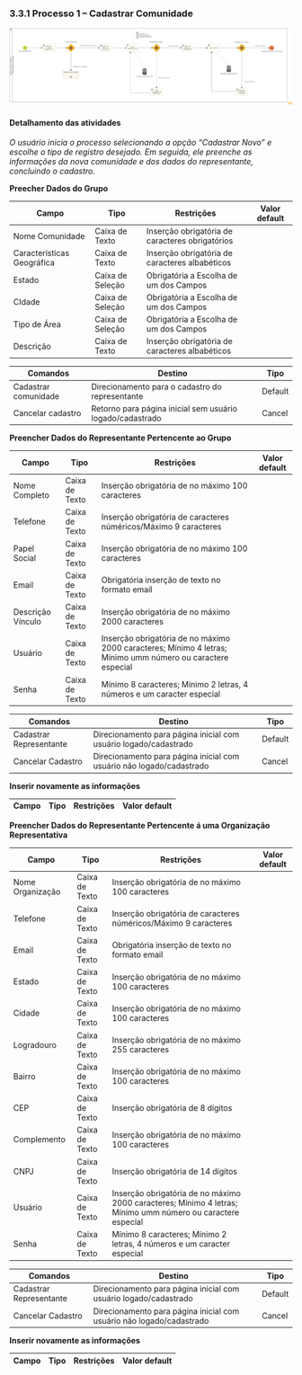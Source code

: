 ### 3.3.1 Processo 1 – Cadastrar Comunidade



![Exemplo de um Modelo BPMN do PROCESSO 1](../processos/imagens/cadastroComunidade.png)

#### Detalhamento das atividades

_O usuário inicia o processo selecionando a opção “Cadastrar Novo” e escolhe o tipo de registro desejado. Em seguida, ele preenche as informações da nova comunidade e dos dados do representante, concluindo o cadastro._


**Preecher Dados do Grupo**

| **Campo**       | **Tipo**         | **Restrições** | **Valor default** |
| ---             | ---              | ---            | ---               |
| Nome Comunidade | Caixa de Texto | Inserção obrigatória de caracteres obrigatórios |                   |
| Características Geográfica | Caixa de Texto | Inserção obrigatória de caracteres albabéticos |                |
| Estado | Caixa de Seleção  | Obrigatória a Escolha de um dos Campos  |           |
| CIdade | Caixa de Seleção  | Obrigatória a Escolha de um dos Campos |           |
| Tipo de Área | Caixa de Seleção  | Obrigatória a Escolha de um dos Campos  |           |
| Descrição | Caixa de Texto | Inserção obrigatória de caracteres albabéticos |                   |


| **Comandos**         |  **Destino**                   | **Tipo** |
| ---                  | ---                            | ---               |
| Cadastrar comunidade | Direcionamento para o cadastro do representante  | Default |
| Cancelar cadastro | Retorno para página inicial sem usuário logado/cadastrado| Cancel |



**Preencher Dados do Representante Pertencente ao Grupo**

| **Campo**       | **Tipo**         | **Restrições** | **Valor default** |
| ---             | ---              | ---            | ---               |
| Nome Completo | Caixa de Texto | Inserção obrigatória de no máximo 100 caracteres |                   |
| Telefone | Caixa de Texto | Inserção obrigatória de caracteres núméricos/Máximo 9 caracteres |                   |
| Papel Social | Caixa de Texto | Inserção obrigatória de no máximo 100 caracteres |                   |
| Email | Caixa de Texto | Obrigatória inserção de texto no formato email |                   |
| Descrição Vínculo | Caixa de Texto | Inserção obrigatória de no máximo 2000 caracteres |                   |
| Usuário | Caixa de Texto | Inserção obrigatória de no máximo 2000 caracteres; Mínimo 4 letras; Mínimo umm número ou caractere especial |                   |
| Senha | Caixa de Texto | Mínimo 8 caracteres; Mínimo 2 letras, 4 números e um caracter especial |                   |



| **Comandos**         |  **Destino**                   | **Tipo**          |
| ---                  | ---                            | ---               |
| Cadastrar Representante | Direcionamento para página inicial com usuário logado/cadastrado | Default |
| Cancelar Cadastro | Direcionamento para página inicial com usuário não logado/cadastrado | Cancel |



**Inserir novamente as informações**

| **Campo**       | **Tipo**         | **Restrições** | **Valor default** |
| ---             | ---              | ---            | ---               |



**Preencher Dados do Representante Pertencente á uma Organização Representativa**

| **Campo**       | **Tipo**         | **Restrições** | **Valor default** |
| ---             | ---              | ---            | ---               |
| Nome Organização | Caixa de Texto | Inserção obrigatória de no máximo 100 caracteres |                   |
| Telefone | Caixa de Texto | Inserção obrigatória de caracteres núméricos/Máximo 9 caracteres |                   |
| Email | Caixa de Texto | Obrigatória inserção de texto no formato email |                   |
| Estado | Caixa de Texto | Inserção obrigatória de no máximo 100 caracteres |                   |
| Cidade | Caixa de Texto | Inserção obrigatória de no máximo 100 caracteres |                   |
| Logradouro | Caixa de Texto | Inserção obrigatória de no máximo 255 caracteres |                   |
| Bairro | Caixa de Texto | Inserção obrigatória de no máximo 100 caracteres |                   |
| CEP | Caixa de Texto | Inserção obrigatória de 8 dígitos |                   |
| Complemento | Caixa de Texto | Inserção obrigatória de no máximo 100 caracteres |                   |
| CNPJ | Caixa de Texto | Inserção obrigatória de 14 dígitos |                   |
| Usuário | Caixa de Texto | Inserção obrigatória de no máximo 2000 caracteres; Mínimo 4 letras; Mínimo umm número ou caractere especial |                   |
| Senha | Caixa de Texto | Mínimo 8 caracteres; Mínimo 2 letras, 4 números e um caracter especial |                   |



| **Comandos**         |  **Destino**                   | **Tipo**          |
| ---                  | ---                            | ---               |
| Cadastrar Representante | Direcionamento para página inicial com usuário logado/cadastrado | Default |
| Cancelar Cadastro | Direcionamento para página inicial com usuário não logado/cadastrado | Cancel |



**Inserir novamente as informações**

| **Campo**       | **Tipo**         | **Restrições** | **Valor default** |
| ---             | ---              | ---            | ---               |
